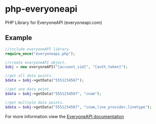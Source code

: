 # php-everyoneapi

PHP Library for EveryoneAPI (everyoneapi.com)

## Example

```php
//include everyoneAPI library.
require_once("everyoneapi.php");

//create everyoneAPI object.
$obj = new everyoneAPI("[account_sid]", "[auth_token]");

//get all data points.
$data = $obj->getData("5551234567");

//get one data point.
$data = $obj->getData("5551234567", "cnam");

//get multiple data points.
$data = $obj->getData("5551234567", "cnam,line_provider,linetype");
```
For more information view the [EveryoneAPI documentation](https://www.everyoneapi.com/docs)